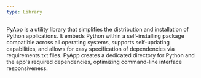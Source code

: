 ```yaml
---
type: Library
---
```


PyApp is a utility library that simplifies the distribution and installation of Python applications. It embeds Python within a self-installing package compatible across all operating systems, supports self-updating capabilities, and allows for easy specification of dependencies via requirements.txt files. PyApp creates a dedicated directory for Python and the app's required dependencies, optimizing command-line interface responsiveness.